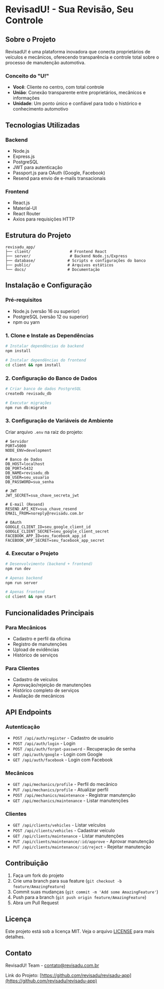 # RevisadU! - Sua Revisão, Seu Controle

## Sobre o Projeto

RevisadU! é uma plataforma inovadora que conecta proprietários de veículos e mecânicos, oferecendo transparência e controle total sobre o processo de manutenção automotiva.

### Conceito do "U!"
- **Você**: Cliente no centro, com total controle
- **União**: Conexão transparente entre proprietários, mecânicos e informações
- **Unidade**: Um ponto único e confiável para todo o histórico e conhecimento automotivo

## Tecnologias Utilizadas

### Backend
- Node.js
- Express.js
- PostgreSQL
- JWT para autenticação
- Passport.js para OAuth (Google, Facebook)
- Resend para envio de e-mails transacionais

### Frontend
- React.js
- Material-UI
- React Router
- Axios para requisições HTTP

## Estrutura do Projeto

```
revisadu_app/
├── client/                 # Frontend React
├── server/                 # Backend Node.js/Express
├── database/              # Scripts e configurações do banco
├── public/                # Arquivos estáticos
└── docs/                  # Documentação
```

## Instalação e Configuração

### Pré-requisitos
- Node.js (versão 16 ou superior)
- PostgreSQL (versão 12 ou superior)
- npm ou yarn

### 1. Clone e Instale as Dependências
```bash
# Instalar dependências do backend
npm install

# Instalar dependências do frontend
cd client && npm install
```

### 2. Configuração do Banco de Dados
```bash
# Criar banco de dados PostgreSQL
createdb revisadu_db

# Executar migrações
npm run db:migrate
```

### 3. Configuração de Variáveis de Ambiente
Criar arquivo `.env` na raiz do projeto:
```env
# Servidor
PORT=5000
NODE_ENV=development

# Banco de Dados
DB_HOST=localhost
DB_PORT=5432
DB_NAME=revisadu_db
DB_USER=seu_usuario
DB_PASSWORD=sua_senha

# JWT
JWT_SECRET=sua_chave_secreta_jwt

# E-mail (Resend)
RESEND_API_KEY=sua_chave_resend
EMAIL_FROM=noreply@revisadu.com.br

# OAuth
GOOGLE_CLIENT_ID=seu_google_client_id
GOOGLE_CLIENT_SECRET=seu_google_client_secret
FACEBOOK_APP_ID=seu_facebook_app_id
FACEBOOK_APP_SECRET=seu_facebook_app_secret
```

### 4. Executar o Projeto
```bash
# Desenvolvimento (backend + frontend)
npm run dev

# Apenas backend
npm run server

# Apenas frontend
cd client && npm start
```

## Funcionalidades Principais

### Para Mecânicos
- Cadastro e perfil da oficina
- Registro de manutenções
- Upload de evidências
- Histórico de serviços

### Para Clientes
- Cadastro de veículos
- Aprovação/rejeição de manutenções
- Histórico completo de serviços
- Avaliação de mecânicos

## API Endpoints

### Autenticação
- `POST /api/auth/register` - Cadastro de usuário
- `POST /api/auth/login` - Login
- `POST /api/auth/forgot-password` - Recuperação de senha
- `GET /api/auth/google` - Login com Google
- `GET /api/auth/facebook` - Login com Facebook

### Mecânicos
- `GET /api/mechanics/profile` - Perfil do mecânico
- `PUT /api/mechanics/profile` - Atualizar perfil
- `POST /api/mechanics/maintenance` - Registrar manutenção
- `GET /api/mechanics/maintenance` - Listar manutenções

### Clientes
- `GET /api/clients/vehicles` - Listar veículos
- `POST /api/clients/vehicles` - Cadastrar veículo
- `GET /api/clients/maintenance` - Listar manutenções
- `PUT /api/clients/maintenance/:id/approve` - Aprovar manutenção
- `PUT /api/clients/maintenance/:id/reject` - Rejeitar manutenção

## Contribuição

1. Faça um fork do projeto
2. Crie uma branch para sua feature (`git checkout -b feature/AmazingFeature`)
3. Commit suas mudanças (`git commit -m 'Add some AmazingFeature'`)
4. Push para a branch (`git push origin feature/AmazingFeature`)
5. Abra um Pull Request

## Licença

Este projeto está sob a licença MIT. Veja o arquivo [LICENSE](LICENSE) para mais detalhes.

## Contato

RevisadU! Team - [contato@revisadu.com.br](mailto:contato@revisadu.com.br)

Link do Projeto: [https://github.com/revisadu/revisadu-app](https://github.com/revisadu/revisadu-app) 